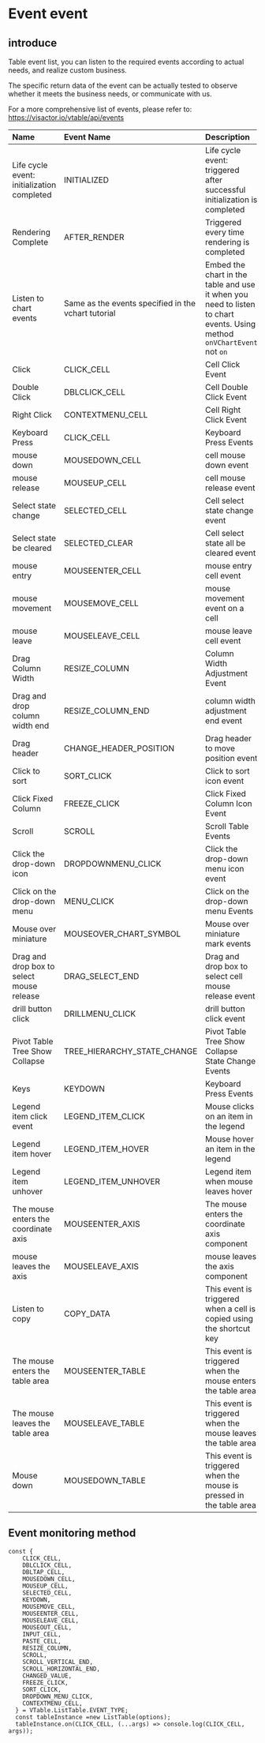 # Event event

## introduce

Table event list, you can listen to the required events according to actual needs, and realize custom business.

The specific return data of the event can be actually tested to observe whether it meets the business needs, or communicate with us.

For a more comprehensive list of events, please refer to: https://visactor.io/vtable/api/events

| Name                                       | Event Name                                          | Description                                                                                                            |
| :----------------------------------------- | :-------------------------------------------------- | :--------------------------------------------------------------------------------------------------------------------- |
| Life cycle event: initialization completed | INITIALIZED                                         | Life cycle event: triggered after successful initialization is completed                                               |
| Rendering Complete                         | AFTER_RENDER                                        | Triggered every time rendering is completed                                                                            |
| Listen to chart events                     | Same as the events specified in the vchart tutorial | Embed the chart in the table and use it when you need to listen to chart events. Using method `onVChartEvent` not `on` |
| Click                                      | CLICK_CELL                                          | Cell Click Event                                                                                                       |
| Double Click                               | DBLCLICK_CELL                                       | Cell Double Click Event                                                                                                |
| Right Click                                | CONTEXTMENU_CELL                                    | Cell Right Click Event                                                                                                 |
| Keyboard Press                             | CLICK_CELL                                          | Keyboard Press Events                                                                                                  |
| mouse down                                 | MOUSEDOWN_CELL                                      | cell mouse down event                                                                                                  |
| mouse release                              | MOUSEUP_CELL                                        | cell mouse release event                                                                                               |
| Select state change                        | SELECTED_CELL                                       | Cell select state change event                                                                                         |
| Select state be cleared                    | SELECTED_CLEAR                                      | Cell select state all be cleared event                                                                                 |
| mouse entry                                | MOUSEENTER_CELL                                     | mouse entry cell event                                                                                                 |
| mouse movement                             | MOUSEMOVE_CELL                                      | mouse movement event on a cell                                                                                         |
| mouse leave                                | MOUSELEAVE_CELL                                     | mouse leave cell event                                                                                                 |
| Drag Column Width                          | RESIZE_COLUMN                                       | Column Width Adjustment Event                                                                                          |
| Drag and drop column width end             | RESIZE_COLUMN_END                                   | column width adjustment end event                                                                                      |
| Drag header                                | CHANGE_HEADER_POSITION                              | Drag header to move position event                                                                                     |
| Click to sort                              | SORT_CLICK                                          | Click to sort icon event                                                                                               |
| Click Fixed Column                         | FREEZE_CLICK                                        | Click Fixed Column Icon Event                                                                                          |
| Scroll                                     | SCROLL                                              | Scroll Table Events                                                                                                    |
| Click the drop-down icon                   | DROPDOWNMENU_CLICK                                  | Click the drop-down menu icon event                                                                                    |
| Click on the drop-down menu                | MENU_CLICK                                          | Click on the drop-down menu Events                                                                                     |
| Mouse over miniature                       | MOUSEOVER_CHART_SYMBOL                              | Mouse over miniature mark events                                                                                       |
| Drag and drop box to select mouse release  | DRAG_SELECT_END                                     | Drag and drop box to select cell mouse release event                                                                   |
| drill button click                         | DRILLMENU_CLICK                                     | drill button click event                                                                                               |
| Pivot Table Tree Show Collapse             | TREE_HIERARCHY_STATE_CHANGE                         | Pivot Table Tree Show Collapse State Change Events                                                                     |
| Keys                                       | KEYDOWN                                             | Keyboard Press Events                                                                                                  |
| Legend item click event                    | LEGEND_ITEM_CLICK                                   | Mouse clicks on an item in the legend                                                                                  |
| Legend item hover                          | LEGEND_ITEM_HOVER                                   | Mouse hover an item in the legend                                                                                      |
| Legend item unhover                        | LEGEND_ITEM_UNHOVER                                 | Legend item when mouse leaves hover                                                                                    |
| The mouse enters the coordinate axis       | MOUSEENTER_AXIS                                     | The mouse enters the coordinate axis component                                                                         |
| mouse leaves the axis                      | MOUSELEAVE_AXIS                                     | mouse leaves the axis component                                                                                        |
| Listen to copy                             | COPY_DATA                                           | This event is triggered when a cell is copied using the shortcut key                                                   |
| The mouse enters the table area            | MOUSEENTER_TABLE                                    | This event is triggered when the mouse enters the table area                                                           |
| The mouse leaves the table area            | MOUSELEAVE_TABLE                                    | This event is triggered when the mouse leaves the table area                                                           |
| Mouse down                                 | MOUSEDOWN_TABLE                                     | This event is triggered when the mouse is pressed in the table area                                                    |

## Event monitoring method

    const {
        CLICK_CELL,
        DBLCLICK_CELL,
        DBLTAP_CELL,
        MOUSEDOWN_CELL,
        MOUSEUP_CELL,
        SELECTED_CELL,
        KEYDOWN,
        MOUSEMOVE_CELL,
        MOUSEENTER_CELL,
        MOUSELEAVE_CELL,
        MOUSEOUT_CELL,
        INPUT_CELL,
        PASTE_CELL,
        RESIZE_COLUMN,
        SCROLL,
        SCROLL_VERTICAL_END,
        SCROLL_HORIZONTAL_END,
        CHANGED_VALUE,
        FREEZE_CLICK,
        SORT_CLICK,
        DROPDOWN_MENU_CLICK,
        CONTEXTMENU_CELL,
      } = VTable.ListTable.EVENT_TYPE;
      const tableInstance =new ListTable(options);
      tableInstance.on(CLICK_CELL, (...args) => console.log(CLICK_CELL, args));
